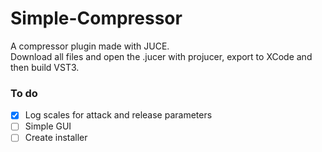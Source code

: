 # Simple-Compressor

A compressor plugin made with JUCE.\
Download all files and open the .jucer with projucer, export to XCode and then build VST3.

### To do
- [x] Log scales for attack and release parameters
- [ ] Simple GUI
- [ ] Create installer
